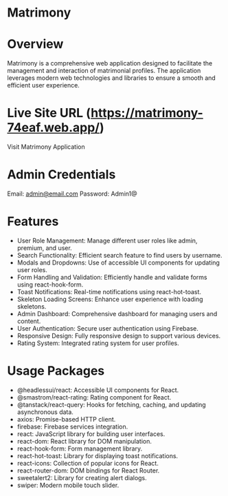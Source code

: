 # Matrimony 
# Overview
Matrimony is a comprehensive web application designed to facilitate the management and interaction of matrimonial profiles. The application leverages modern web technologies and libraries to ensure a smooth and efficient user experience.

# Live Site URL (https://matrimony-74eaf.web.app/)
Visit Matrimony Application

# Admin Credentials
Email: admin@email.com
Password: Admin1@

# Features
- User Role Management: Manage different user roles like admin, premium, and user.
- Search Functionality: Efficient search feature to find users by username.
- Modals and Dropdowns: Use of accessible UI components for updating user roles.
- Form Handling and Validation: Efficiently handle and validate forms using react-hook-form.
- Toast Notifications: Real-time notifications using react-hot-toast.
- Skeleton Loading Screens: Enhance user experience with loading skeletons.
- Admin Dashboard: Comprehensive dashboard for managing users and content.
- User Authentication: Secure user authentication using Firebase.
- Responsive Design: Fully responsive design to support various devices.
- Rating System: Integrated rating system for user profiles.

# Usage Packages
- @headlessui/react: Accessible UI components for React.
- @smastrom/react-rating: Rating component for React.
- @tanstack/react-query: Hooks for fetching, caching, and updating asynchronous data.
- axios: Promise-based HTTP client.
- firebase: Firebase services integration.
- react: JavaScript library for building user interfaces.
- react-dom: React library for DOM manipulation.
- react-hook-form: Form management library.
- react-hot-toast: Library for displaying toast notifications.
- react-icons: Collection of popular icons for React.
- react-router-dom: DOM bindings for React Router.
- sweetalert2: Library for creating alert dialogs.
- swiper: Modern mobile touch slider.

